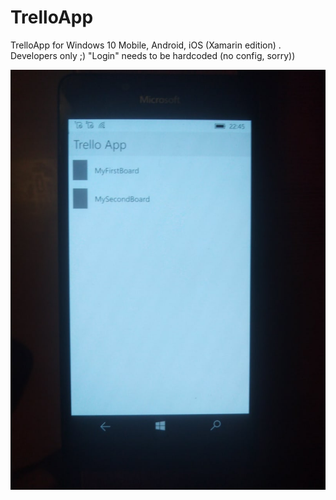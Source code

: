 # TrelloApp
TrelloApp for Windows 10 Mobile, Android, iOS (Xamarin edition) . Developers only ;) "Login" needs to be hardcoded (no config, sorry))

![TrelloApp Board list shot](TrelloApp.png)
